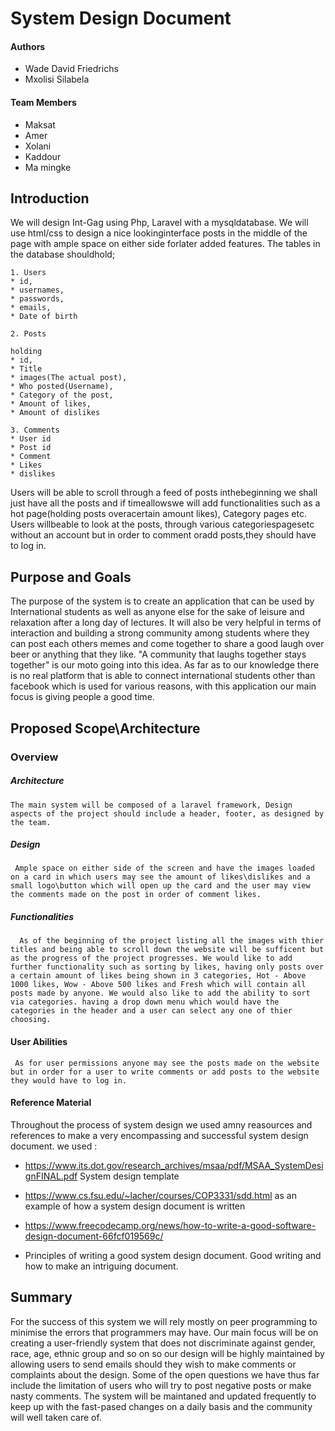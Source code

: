# System Design Document

   #### Authors

   * Wade David Friedrichs
   * Mxolisi Silabela

   #### Team Members

   * Maksat
   * Amer 
   * Xolani
   * Kaddour
   * Ma mingke


## Introduction

We will design Int-Gag using Php, Laravel with a mysqldatabase. We will use html/css to design a nice lookinginterface posts in
the middle of the page with ample space on either side forlater added features. The tables in the database shouldhold; 

    1. Users 
    * id,
    * usernames, 
    * passwords,
    * emails,
    * Date of birth

    2. Posts 

    holding
    * id,
    * Title
    * images(The actual post), 
    * Who posted(Username),
    * Category of the post,
    * Amount of likes,
    * Amount of dislikes
    
    3. Comments
    * User id 
    * Post id
    * Comment
    * Likes
    * dislikes


Users will be able to scroll through a feed of posts inthebeginning we shall just have all the posts and if timeallowswe will add 
functionalities such as a hot page(holding posts overacertain amount likes), Category pages etc. Users willbeable to look at the posts, through various categoriespagesetc without an account but in order to comment oradd posts,they should have to log in.

## Purpose and Goals

The purpose of the system is to create an application that can be used by International students as well as anyone else for the sake of leisure and relaxation after a long day of lectures. It will also be very helpful in terms of interaction and building a strong community among students where they can post each others memes and come together to share a good laugh over beer or anything that they like. "A community that laughs together stays together" is our moto going into this idea. As far as to our knowledge there is no real platform that is able to connect international students other than facebook which is used for various reasons, with this application our main focus is giving people a good time.


## Proposed Scope\Architecture

### Overview
  ##### Architecture

    The main system will be composed of a laravel framework, Design aspects of the project should include a header, footer, as designed by the team.

  ##### Design 

     Ample space on either side of the screen and have the images loaded on a card in which users may see the amount of likes\dislikes and a small logo\button which will open up the card and the user may view the comments made on the post in order of comment likes.
  
  ##### Functionalities

      As of the beginning of the project listing all the images with thier titles and being able to scroll down the website will be sufficent but as the progress of the project progresses. We would like to add further functionality such as sorting by likes, having only posts over a certain amount of likes being shown in 3 categories, Hot - Above 1000 likes, Wow - Above 500 likes and Fresh which will contain all posts made by anyone. We would also like to add the ability to sort via categories. having a drop down menu which would have the categories in the header and a user can select any one of thier choosing.
 
  #### User Abilities


     As for user permissions anyone may see the posts made on the website but in order for a user to write comments or add posts to the website they would have to log in.



 #### Reference Material 

 Throughout the process of system design we used amny reasources and references to make a very encompassing and successful system design document. we used :
 * https://www.its.dot.gov/research_archives/msaa/pdf/MSAA_SystemDesignFINAL.pdf System design template
 * https://www.cs.fsu.edu/~lacher/courses/COP3331/sdd.html
 as an example of how a system design document is written

* https://www.freecodecamp.org/news/how-to-write-a-good-software-design-document-66fcf019569c/

* Principles of writing a good system design document. Good writing and how to make an intriguing document.


## Summary

For the success of this system we will rely mostly on peer programming to minimise the errors that programmers may have. Our main focus will be on creating a user-friendly system that does not discriminate against gender, race, age, ethnic group and so on so our design will be highly maintained by allowing users to send emails should they wish to make comments or complaints about the design. Some of the open questions we have thus far include the limitation of users who will try to post negative posts or make nasty comments. The system will be maintaned and updated frequently to keep up with the fast-pased changes on a daily basis and the community will well taken care of.

